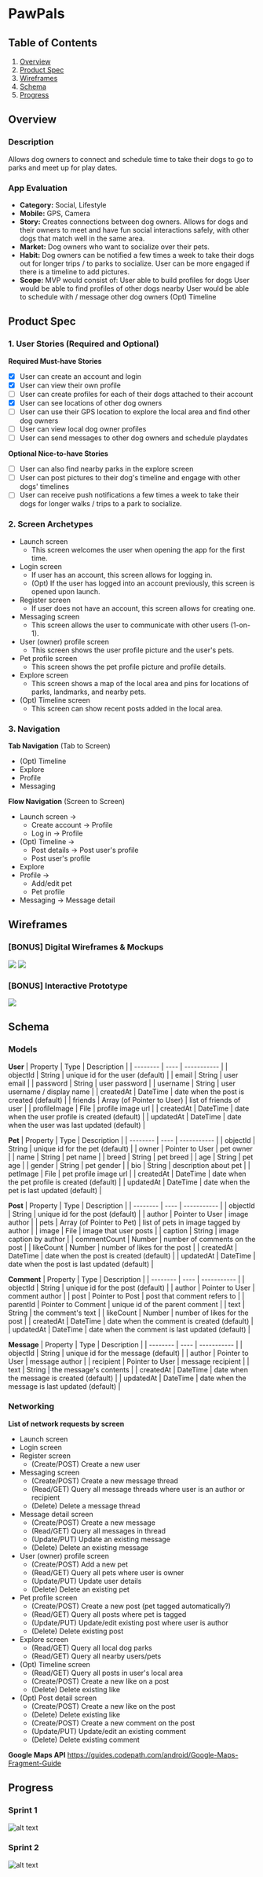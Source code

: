 # PawPals

## Table of Contents
1. [Overview](#Overview)
2. [Product Spec](#Product-Spec)
3. [Wireframes](#Wireframes)
4. [Schema](#Schema)
5. [Progress](#Progress)

## Overview
### Description
Allows dog owners to connect and schedule time to take their dogs to go to parks and meet up for play dates.

### App Evaluation
- **Category:** Social, Lifestyle
- **Mobile:** GPS, Camera
- **Story:** Creates connections between dog owners. Allows for dogs and their owners to meet and have fun social interactions safely, with other dogs that match well in the same area.
- **Market:** Dog owners who want to socialize over their pets.
- **Habit:** Dog owners can be notified a few times a week to take their dogs out for longer trips / to parks to socialize. User can be more engaged if there is a timeline to add pictures.
- **Scope:** MVP would consist of:
    User able to build profiles for dogs
    User would be able to find profiles of other dogs nearby
    User would be able to schedule with / message other dog owners
    (Opt) Timeline

## Product Spec

### 1. User Stories (Required and Optional)

**Required Must-have Stories**

* [x] User can create an account and login
* [x] User can view their own profile
* [ ] User can create profiles for each of their dogs attached to their account
* [x] User can see locations of other dog owners
* [ ] User can use their GPS location to explore the local area and find other dog owners
* [ ] User can view local dog owner profiles
* [ ] User can send messages to other dog owners and schedule playdates

**Optional Nice-to-have Stories**

* [ ] User can also find nearby parks in the explore screen
* [ ] User can post pictures to their dog's timeline and engage with other dogs' timelines
* [ ] User can receive push notifications a few times a week to take their dogs for longer walks / trips to a park to socialize.

### 2. Screen Archetypes

* Launch screen
   * This screen welcomes the user when opening the app for the first time.
* Login screen
   * If user has an account, this screen allows for logging in. 
   * (Opt) If the user has logged into an account previously, this screen is opened upon launch.
* Register screen
   * If user does not have an account, this screen allows for creating one.
* Messaging screen
   * This screen allows the user to communicate with other users (1-on-1).
* User (owner) profile screen
   * This screen shows the user profile picture and the user's pets.
* Pet profile screen
   * This screen shows the pet profile picture and profile details.
* Explore screen
   * This screen shows a map of the local area and pins for locations of parks, landmarks, and nearby pets.
* (Opt) Timeline screen
   * This screen can show recent posts added in the local area.

### 3. Navigation

**Tab Navigation** (Tab to Screen)

* (Opt) Timeline
* Explore
* Profile
* Messaging

**Flow Navigation** (Screen to Screen)

* Launch screen -> 
   * Create account -> Profile
   * Log in -> Profile
* (Opt) Timeline ->
   * Post details -> Post user's profile
   * Post user's profile
* Explore
* Profile ->
   * Add/edit pet
   * Pet profile
* Messaging -> Message detail

## Wireframes

### [BONUS] Digital Wireframes & Mockups

<img src="login_signup.jpg">

<img src="screens.jpg">

### [BONUS] Interactive Prototype
<img src="prototype.gif">

## Schema 

### Models

**User**
|    Property    |    Type                    |          Description                                   |
|    --------    |    ----                    |          -----------                                   |
| objectId       | String                     | unique id for the user (default)                       |
| email          | String                     | user email                                             |
| password       | String                     | user password                                          |
| username       | String                     | user username / display name                           |
| createdAt      | DateTime                   | date when the post is created (default)                |
| friends        | Array (of Pointer to User) | list of friends of user                                |
| profileImage   | File                       | profile image url                                      |
| createdAt      | DateTime                   | date when the user profile is created (default)        |
| updatedAt      | DateTime                   | date when the user was last updated (default)          |

**Pet**
|    Property    |    Type         |          Description                                   |
|    --------    |    ----         |          -----------                                   |
| objectId       | String          | unique id for the pet (default)                        |
| owner          | Pointer to User | pet owner                                              |
| name           | String          | pet name                                               |
| breed          | String          | pet breed                                              |
| age            | String          | pet age                                                |
| gender         | String          | pet gender                                             |
| bio            | String          | description about pet                                  |
| petImage       | File            | pet profile image url                                  |
| createdAt      | DateTime        | date when the pet profile is created (default)         |
| updatedAt      | DateTime        | date when the pet is last updated (default)            |

**Post**
|    Property    |    Type                   |          Description                                   |
|    --------    |    ----                   |          -----------                                   |
| objectId       | String                    | unique id for the post (default)                       |
| author         | Pointer to User           | image author                                           |
| pets           | Array (of Pointer to Pet) | list of pets in image tagged by author                 |
| image          | File                      | image that user posts                                  |
| caption        | String                    | image caption by author                                |
| commentCount   | Number                    | number of comments on the post                         |
| likeCount      | Number                    | number of likes for the post                           |
| createdAt      | DateTime                  | date when the post is created (default)                |
| updatedAt      | DateTime                  | date when the post is last updated (default)           |

**Comment**
|    Property    |    Type            |          Description                                   |
|    --------    |    ----            |          -----------                                   |
| objectId       | String             | unique id for the post (default)                       |
| author         | Pointer to User    | comment author                                         |
| post           | Pointer to Post    | post that comment refers to                            |
| parentId       | Pointer to Comment | unique id of the parent comment                        |
| text           | String             | the comment's text                                     |
| likeCount      | Number             | number of likes for the post                           |
| createdAt      | DateTime           | date when the comment is created (default)             |
| updatedAt      | DateTime           | date when the comment is last updated (default)        |

**Message**
|    Property    |    Type         |          Description                                   |
|    --------    |    ----         |          -----------                                   |
| objectId       | String          | unique id for the message (default)                    |
| author         | Pointer to User | message author                                         |
| recipient      | Pointer to User | message recipient                                      |
| text           | String          | the message's contents                                 |
| createdAt      | DateTime        | date when the message is created (default)             |
| updatedAt      | DateTime        | date when the message is last updated (default)        |

### Networking

**List of network requests by screen**
* Launch screen
* Login screen
* Register screen
   * (Create/POST) Create a new user 
* Messaging screen
   * (Create/POST) Create a new message thread
   * (Read/GET) Query all message threads where user is an author or recipient
   * (Delete) Delete a message thread
* Message detail screen
   * (Create/POST) Create a new message
   * (Read/GET) Query all messages in thread
   * (Update/PUT) Update an existing message
   * (Delete) Delete an existing message
* User (owner) profile screen
   * (Create/POST) Add a new pet
   * (Read/GET) Query all pets where user is owner
   * (Update/PUT) Update user details
   * (Delete) Delete an existing pet
* Pet profile screen
   * (Create/POST) Create a new post (pet tagged automatically?)
   * (Read/GET) Query all posts where pet is tagged
   * (Update/PUT) Update/edit existing post where user is author
   * (Delete) Delete existing post
* Explore screen
   * (Read/GET) Query all local dog parks
   * (Read/GET) Query all nearby users/pets
* (Opt) Timeline screen
   * (Read/GET) Query all posts in user's local area
   * (Create/POST) Create a new like on a post
   * (Delete) Delete existing like
* (Opt) Post detail screen
   * (Create/POST) Create a new like on the post
   * (Delete) Delete existing like
   * (Create/POST) Create a new comment on the post
   * (Update/PUT) Update/edit an existing comment
   * (Delete) Delete existing comment
   
**Google Maps API**
https://guides.codepath.com/android/Google-Maps-Fragment-Guide

## Progress
### Sprint 1

![alt text](sprint1progress.gif)

### Sprint 2
![alt text](sprint2progress.gif)
